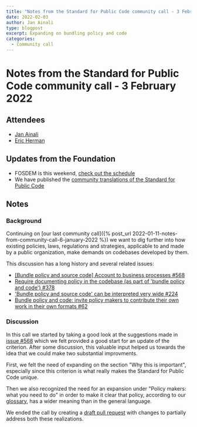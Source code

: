 ```yaml
---
title: "Notes from the Standard for Public Code community call - 3 February 2022"
date: 2022-02-03
author: Jan Ainali
type: blogpost
excerpt: Expanding on bundling policy and code
categories:
  - Community call
---
```


# Notes from the Standard for Public Code community call - 3 February 2022

## Attendees

* [Jan Ainali](https://publiccode.net/who-we-are/team/jan-ainali.html)
* [Eric Herman](https://publiccode.net/who-we-are/team/eric-herman.html)

## Updates from the Foundation

* FOSDEM is this weekend, [check out the schedule](https://fosdem.org/2022/schedule/room/dpublic_code/)
* We have published the [community translations of the Standard for Public Code](https://publiccodenet.github.io/community-translations-standard/)

## Notes

### Background

Continuing on [our last community call]({% post_url 2022-01-11-notes-from-community-call-6-january-2022 %}) we want to dig further into how existing policies, laws, regulations and strategies, applicable to and made by a public organization, make demands on codebases developed by them.

This discussion has a long history and several related issues:

* [[Bundle policy and source code] Account to business processes #568](https://github.com/publiccodenet/standard/issues/568)
* [Require documenting policy in the codebase (as part of 'bundle policy and code') #378](https://github.com/publiccodenet/standard/issues/378)
* ['Bundle policy and source code' can be interpreted very wide #224](https://github.com/publiccodenet/standard/issues/224)
* [Bundle policy and code: invite policy makers to contribute their own work in their own formats #62](https://github.com/publiccodenet/standard/issues/62)

### Discussion

In this call we started by taking a good look at the suggestions made in [issue #568](https://github.com/publiccodenet/standard/issues/568) which we felt provided a good start for an update of the criterion.
After some discussion, this valuable input helped us towards the idea that we could make two substantial improvments.

First, we felt the need of expanding on the section "Why this is important", especially since this criterion is what really makes the Standard for Public Code unique.

Then we also recognized the need for an expansion under "Policy makers: what you need to do" in order to make it clear that policy, according to our [glossary](https://standard.publiccode.net/glossary.html), has a wider meaning than in the general language.

We ended the call by creating a [draft pull request](https://github.com/publiccodenet/standard/pull/573) with changes to partially address both these realizations.
